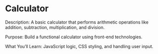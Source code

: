 # Calculator

Description: A basic calculator that performs arithmetic operations like addition, subtraction, multiplication, and division.

Purpose: Build a functional calculator using front-end technologies.

What You’ll Learn: JavaScript logic, CSS styling, and handling user input.
